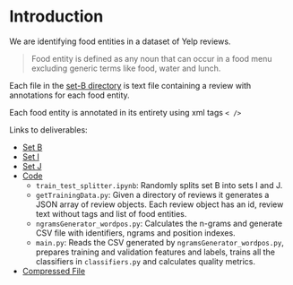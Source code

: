 # Introduction

We are identifying food entities in a dataset of Yelp reviews. 

> Food entity is defined as any noun that can occur in a food menu excluding generic terms like food, water and lunch.

Each file in the [set-B directory](https://github.com/yogeshchellappa/CS839-DataScience/tree/master/step-1/set-B) is text file containing a review with annotations for each food entity.

Each food entity is annotated in its entirety using xml tags `< />`

Links to deliverables:

* [Set B](https://github.com/yogeshchellappa/CS839-DataScience/tree/master/step-1/set-B) 
* [Set I](https://github.com/yogeshchellappa/CS839-DataScience/tree/master/step-1/set-I) 
* [Set J](https://github.com/yogeshchellappa/CS839-DataScience/tree/master/step-1/set-J) 
* [Code](https://github.com/yogeshchellappa/CS839-DataScience/tree/master/step-1/)
  * `train_test_splitter.ipynb`: Randomly splits set B into sets I and J.  
  * `getTrainingData.py`: Given a directory of reviews it generates a JSON array of review objects. Each review object has an id, review text without tags and list of food entities.
  * `ngramsGenerator_wordpos.py`: Calculates the n-grams and generate CSV file with identifiers, ngrams and position indexes.
  * `main.py`: Reads the CSV generated by `ngramsGenerator_wordpos.py`, prepares training and validation features and labels, trains all the classifiers in `classifiers.py` and calculates quality metrics.
* [Compressed File](https://github.com/yogeshchellappa/CS839-DataScience/tree/master/step-1/step_1.zip)
